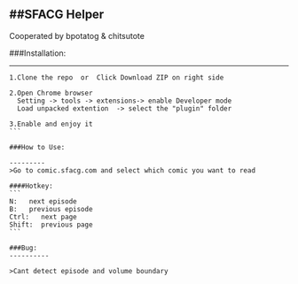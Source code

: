 ##SFACG Helper   
-----------
Cooperated by bpotatog & chitsutote

###Installation:

--------------

````
1.Clone the repo  or  Click Download ZIP on right side

2.Open Chrome browser
  Setting -> tools -> extensions-> enable Developer mode 
  Load unpacked extention  -> select the "plugin" folder

3.Enable and enjoy it
```

###How to Use:

---------
>Go to comic.sfacg.com and select which comic you want to read

####Hotkey:
```
N:   next episode
B:   previous episode
Ctrl:   next page
Shift:  previous page
```

###Bug:
----------

>Cant detect episode and volume boundary 



